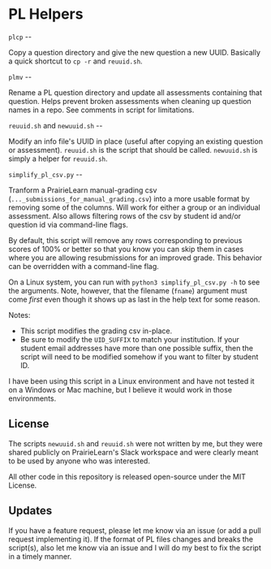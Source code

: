 # PL Helpers

`plcp` --

Copy a question directory and give the new question a new UUID.
Basically a quick shortcut to `cp -r` and `reuuid.sh`.

`plmv` --

Rename a PL question directory and update all assessments containing that
question.
Helps prevent broken assessments when cleaning up question names in a repo.
See comments in script for limitations.

`reuuid.sh` and `newuuid.sh` --

Modify an info file's UUID in place
(useful after copying an existing question or assessment).
`reuuid.sh` is the script that should be called.
`newuuid.sh` is simply a helper for `reuuid.sh`.

`simplify_pl_csv.py` --

Tranform a PrairieLearn manual-grading csv
(`..._submissions_for_manual_grading.csv`)
into a more usable format by removing some of the columns. Will work for
either a group or an individual assessment.
Also allows filtering rows of the csv by student id and/or question id via
command-line flags.

By default, this script will remove any rows corresponding to previous scores
of 100% or better so that you know you can skip them in cases where you are
allowing resubmissions for an improved grade.
This behavior can be overridden with a command-line flag.

On a Linux system, you can run with `python3 simplify_pl_csv.py -h` to see
the arguments. Note, however, that the filename (`fname`) argument must come
*first* even though it shows up as last in the help text for some reason.

Notes:
* This script modifies the grading csv in-place.
* Be sure to modify the `UID_SUFFIX` to match your institution.
  If your student email addresses have more than one possible suffix, then the
  script will need to be modified somehow if you want to filter by student ID.

I have been using this script in a Linux environment and have not tested it
on a Windows or Mac machine, but I believe it would work in those environments.

## License

The scripts `newuuid.sh` and `reuuid.sh` were not written by me,
but they were shared publicly on PrairieLearn's Slack workspace and were
clearly meant to be used by anyone who was interested.

All other code in this repository is released open-source under the MIT License.

## Updates

If you have a feature request, please let me know via an issue
(or add a pull request implementing it). If the format of PL files changes
and breaks the script(s), also let me know via an issue and I will do my best
to fix the script in a timely manner.
